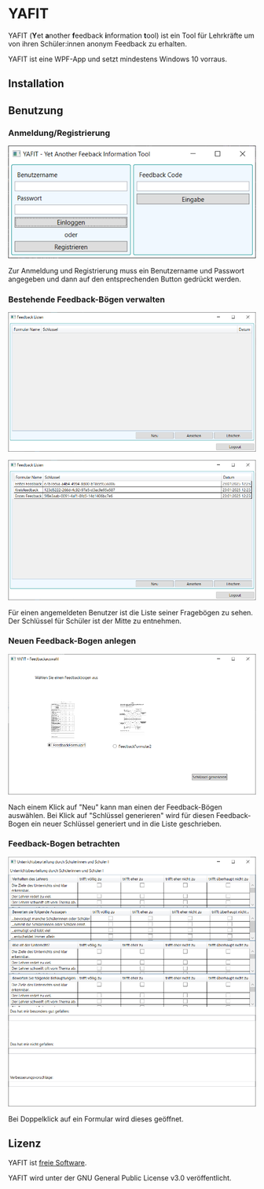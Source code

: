 ﻿# YAFIT

YAFIT (**Y**et **a**nother **f**eedback **i**nformation **t**ool) ist ein Tool für Lehrkräfte um von ihren Schüler:innen anonym Feedback zu erhalten.

YAFIT ist eine WPF-App und setzt mindestens Windows 10 vorraus.

## Installation

## Benutzung

### Anmeldung/Registrierung

![Anmeldung](docs/img/yafit.PNG "Anmeldung")

Zur Anmeldung und Registrierung muss ein Benutzername und Passwort angegeben und dann auf den entsprechenden Button gedrückt werden.

### Bestehende Feedback-Bögen verwalten

![leere Liste](docs/img/yafit_auswahl.PNG "leere Liste") 

![volle Liste](docs/img/yafit_auswahl_2.PNG "volle Liste")

Für einen angemeldeten Benutzer ist die Liste seiner Fragebögen zu sehen. 
Der Schlüssel für Schüler ist der Mitte zu entnehmen.

### Neuen Feedback-Bogen anlegen

![neuen Feedback-Bogen anlegen](docs/img/yafit_neu_erstellen.PNG "neuen Feedback-Bogen anlegen")

Nach einem Klick auf "Neu" kann man einen der Feedback-Bögen auswählen. Bei Klick auf "Schlüssel generieren" wird für diesen Feedback-Bogen ein neuer Schlüssel generiert und in die Liste geschrieben.

### Feedback-Bogen betrachten

![Feedback-Bogen betrachten](docs/img/yafit_feedback1.PNG "Feedback-Bogen betrachten")

Bei Doppelklick auf ein Formular wird dieses geöffnet.

## Lizenz

YAFIT ist [freie Software](https://de.wikipedia.org/wiki/Freie_Software).

YAFIT wird unter der GNU General Public License v3.0 veröffentlicht.